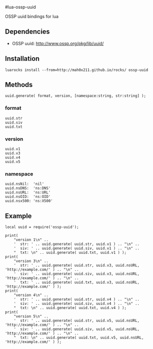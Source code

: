 #lua-ossp-uuid

OSSP uuid bindings for lua

## Dependencies

- OSSP uuid: http://www.ossp.org/pkg/lib/uuid/

## Installation

    luarocks install --from=http://mah0x211.github.io/rocks/ ossp-uuid

## Methods

    uuid.generate( format, version, [namespace:string, str:string] );

### format

    uuid.str
    uuid.siv
    uuid.txt

### version

    uuid.v1
    uuid.v3
    uuid.v4
    uuid.v5

### namespace

    uuid.nsNil:  'nil' 
    uuid.nsDNS:  'ns:DNS'
    uuid.nsURL:  'ns:URL'
    uuid.nsOID:  'ns:OID'
    uuid.nsx500: 'ns:X500'

## Example

    local uuid = require('ossp-uuid');

    print( 
        "version 1\n" ..
        '  str: ' .. uuid.generate( uuid.str, uuid.v1 ) .. "\n" .. 
        '  siv: ' .. uuid.generate( uuid.siv, uuid.v1 ) .. "\n" ..
        "  txt: \n" .. uuid.generate( uuid.txt, uuid.v1 ) );
    print( 
        "version 3\n" ..
        '  str: ' .. uuid.generate( uuid.str, uuid.v3, uuid.nsURL, 'http://example.com/' ) .. "\n" .. 
        '  siv: ' .. uuid.generate( uuid.siv, uuid.v3, uuid.nsURL, 'http://example.com/' ) .. "\n" .. 
        '  txt: ' .. uuid.generate( uuid.txt, uuid.v3, uuid.nsURL, 'http://example.com/' ) );
    print( 
        "version 4\n" ..
        '  str: ' .. uuid.generate( uuid.str, uuid.v4 ) .. "\n" .. 
        '  siv: ' .. uuid.generate( uuid.siv, uuid.v4 ) .. "\n" .. 
        "  txt: \n" .. uuid.generate( uuid.txt, uuid.v4 ) );
    print( 
        "version 5\n" ..
        '  str: ' .. uuid.generate( uuid.str, uuid.v5, uuid.nsURL, 'http://example.com/' ) .. "\n" ..
        '  siv: ' .. uuid.generate( uuid.siv, uuid.v5, uuid.nsURL, 'http://example.com/' ) .. "\n" .. 
        "  txt: \n" .. uuid.generate( uuid.txt, uuid.v5, uuid.nsURL, 'http://example.com/' ) );
